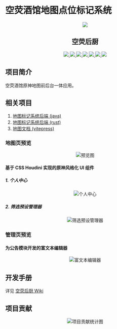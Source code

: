 # 空荧酒馆地图点位标记系统

<div align="center">
  <img src="./public/favicon.ico" >
  <h2>空荧后厨</h2>
  <div>
    <a href="https://www.typescriptlang.org" target="_blank">
      <img src="https://img.shields.io/badge/typescript-5.3-blue">
    </a>
    <a href="https://nodejs.org" target="_blank">
      <img src="https://img.shields.io/badge/node.js-18-green">
    </a>
    <a href="https://cn.vitejs.dev" target="_blank">
      <img src="https://img.shields.io/badge/vite.js-5.1-green">
    </a>
    <a href="https://cn.vuejs.org" target="_blank">
      <img src="https://img.shields.io/badge/vue.js-3.4-green">
    </a>
    <a href="https://deck.gl" target="_blank">
      <img src="https://img.shields.io/badge/deck.gl-8.9-B77546">
    </a>
    <a href="https://tiptap.dev" target="_blank">
      <img src="https://img.shields.io/badge/tiptap-2.2-B77546">
    </a>
    <a href="https://dexie.org" target="_blank">
      <img src="https://img.shields.io/badge/dexie.js-3.2-B77546">
    </a>
  </div>
</div>

## 项目简介

空荧酒馆原神地图前后台一体应用。

## 相关项目

1. [地图标记系统后端 (java)](https://github.com/kongying-tavern/genshin-map-cloud)
2. [地图标记系统后端 (rust)](https://github.com/kongying-tavern/genshin-cloud-rust)
3. [地图文档 (vitepress)](https://github.com/kongying-tavern/docs)

### 地图页预览

<div align="center">
  <img
    src="https://github.com/kongying-tavern/map_register_v3/assets/27633284/9f4afe24-22bc-4681-9c86-76da515b66af"
    alt="预览图"
  >
</div>

#### 基于 CSS Houdini 实现的原神风格化 UI 组件

##### 1. 个人中心

<div align="center">
  <img
    src="https://github.com/kongying-tavern/map_register_v3/assets/27633284/e11320d6-55fe-436c-8584-05bb73047b87"
    alt="个人中心"
  >
</div>

##### 2. 筛选预设管理器

<div align="center">
  <img
    src="https://github.com/kongying-tavern/map_register_v3/assets/27633284/28f20340-3585-4690-96f6-23b419392973"
    alt="筛选预设管理器"
  >
</div>

### 管理页预览

#### 为公告模块开发的富文本编辑器

<div align="center">
  <img
    src="https://github.com/kongying-tavern/map_register_v3/assets/27633284/d37d5310-8c66-44b4-8855-49393a03fb7e"
    alt="富文本编辑器"
  >
</div>

## 开发手册

详见 [空荧后厨 Wiki](https://github.com/kongying-tavern/map_register_v3/wiki)

## 项目贡献

<div align="center">
  <img
    src="https://repobeats.axiom.co/api/embed/7910e599e7842fa48c48295b7fcbf0d4e39a9c6b.svg"
    alt="项目贡献统计图"
  >
</div>
